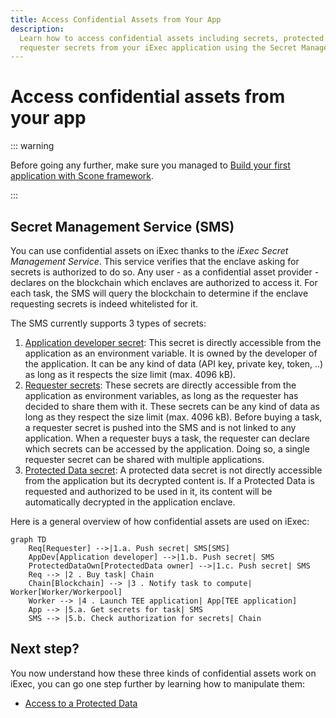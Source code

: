 ```yaml
---
title: Access Confidential Assets from Your App
description:
  Learn how to access confidential assets including secrets, protected data, and
  requester secrets from your iExec application using the Secret Management Service
---
```


# Access confidential assets from your app

::: warning

Before going any further, make sure you managed to
[Build your first application with Scone framework](create-your-first-sgx-app.md).

:::

## Secret Management Service (SMS)

You can use confidential assets on iExec thanks to the _iExec Secret Management
Service_. This service verifies that the enclave asking for secrets is
authorized to do so. Any user - as a confidential asset provider - declares on
the blockchain which enclaves are authorized to access it. For each task, the
SMS will query the blockchain to determine if the enclave requesting secrets is
indeed whitelisted for it.

The SMS currently supports 3 types of secrets:

1. [Application developer secret](/guides/build-iapp/build-&-test#application-developer-secret):
   This secret is directly accessible from the application as an environment
   variable. It is owned by the developer of the application. It can be any kind
   of data (API key, private key, token, ..) as long as it respects the size
   limit (max. 4096 kB).
2. [Requester secrets](/guides/build-iapp/inputs-and-outputs#access-requester-secrets):
   These secrets are directly accessible from the application as environment
   variables, as long as the requester has decided to share them with it. These
   secrets can be any kind of data as long as they respect the size limit (max.
   4096 kB). Before buying a task, a requester secret is pushed into the SMS and
   is not linked to any application. When a requester buys a task, the requester
   can declare which secrets can be accessed by the application. Doing so, a
   single requester secret can be shared with multiple applications.
3. [Protected Data secret](/guides/manage-data/manage-access): A protected data
   secret is not directly accessible from the application but its decrypted
   content is. If a Protected Data is requested and authorized to be used in it,
   its content will be automatically decrypted in the application enclave.

Here is a general overview of how confidential assets are used on iExec:

```mermaid
graph TD
    Req[Requester] -->|1.a. Push secret| SMS[SMS]
    AppDev[Application developer] -->|1.b. Push secret| SMS
    ProtectedDataOwn[ProtectedData owner] -->|1.c. Push secret| SMS
    Req --> |2 . Buy task| Chain
    Chain[Blockchain] --> |3 . Notify task to compute| Worker[Worker/Workerpool]
    Worker --> |4 . Launch TEE application| App[TEE application]
    App --> |5.a. Get secrets for task| SMS
    SMS --> |5.b. Check authorization for secrets| Chain
```

## Next step?

You now understand how these three kinds of confidential assets work on iExec,
you can go one step further by learning how to manipulate them:

- [Access to a Protected Data](/guides/build-iapp/inputs-and-outputs)
